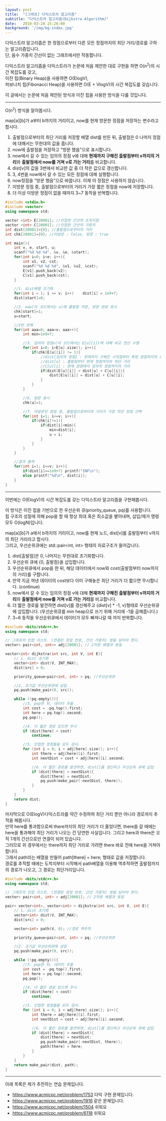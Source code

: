 ```yaml
---
layout: post
title:  "[그래프] 다익스트라 알고리즘"
subtitle: "다익스트라 알고리즘(Dijkstra Algorithm)"
date:   2018-03-28 15:26:00
background: '/img/bg-index.jpg'
---
```


다익스트라 알고리즘은 한 정점으로부터 다른 모든 정점까지의 최단 거리/경로를 구하는 알고리즘입니다.<br>
단, 음수 가중치 간선이 없는 그래프에서만 작동합니다.

다익스트라 알고리즘을 다익스트라가 논문에 처음 제안한 대로 구현을 하면 O(n<sup>2</sup>)의 시간 복잡도를 갖고,<br>
이진 힙(Binary Heap)을 사용하면 O(ElogV),<br>
피보나치 힙(Fibonacci Heap)을 사용하면 O(E + VlogV)의 시간 복잡도를 갖습니다.

이 글에서는 논문에 처음 제안된 방식과 이진 힙을 사용한 방식을 다룰 것입니다.

<hr>

O(n<sup>2</sup>) 방식을 알아봅시다.

map[a][b]가 a부터 b까지의 거리이고, now를 현재 방문한 정점을 저장하는 변수라고 합시다.<br>
1. 출발점으로부터의 최단 거리를 저장할 배열 dist를 만든 뒤, 출발점은 0 나머지 정점에 대해서는 무한대의 값을 줍니다.
2. now에 출발점을 저장하고 "방문 했음"으로 표시합니다.
3. now에서 갈 수 있는 임의의 정점 v에 대해 <b>현재까지 구해진 출발점부터 v까지의 거리</b>와 <b>출발점에서 now를 거쳐 v로 가는 거리</b>를 비교합니다.
4. dist[v]의 값을 3번에서 비교한 값 중 더 작은 값으로 갱신합니다.
5. 3, 4번을 now에서 갈 수 있는 모든 정점에 대해 실행합니다.
6. now정점을 "방문 했음"으로 바꿉니다. 이제 이 정점은 사용하지 않습니다.
7. 미방문 정점 중, 출발점으로부터의 거리가 가장 짧은 정점을 now에 저장합니다.
8. 더 이상 미방문 정점이 없을 때까지 3~7 동작을 반복합니다.

```cpp
#include <stdio.h>
#include <vector>
using namespace std;

vector <int> E[20001]; //인접한 간선의 도착지점
vector <int> C[20001]; //인접한 간선의 가중치
int dist[20001]={0}; //출발점으로부터의 거리
int chk[20001]={0}; //미방문 : false, 방문 : true

int main(){
    int v, e, start, u;
    scanf("%d %d %d", &v, &e, &start);
    for(int i=0; i<e; i++){
        int v1, v2, cst;
        scanf("%d %d %d", &v1, &v2, &cst);
        E[v1].push_back(v2);
        C[v1].push_back(cst);
    }

    //1. dist배열 초기화
    for(int i = 1; i <= v; i++)    dist[i] = 1e9+7;
    dist[start]=0;

    //2. now(이 코드에서는 u)에 출발점 저장, 방문 완료 표시
    chk[start]=1;
    u=start;

    //V번 반복
    for(int aaa=0; aaa<v; aaa++){
        int min=1e9+7;

        //3. 임의의 정점v(이 코드에서는 E[u][i])에 대해 비교 연산 수행
        for(int i=0; i<E[u].size(); i++){
            if(chk[E[u][i]] != 1){
                //dist[임의의 정점] : 현재까지 구해진 시작점부터 특정 정점까지의 최단 거리
                //dist[u] : 출발점부터 현재 정점까지의 최단 거리
                //C[u][i] : 현재 정점에서 임의의 정점까지의 거리
                if(dist[E[u][i]] > dist[u] + C[u][i]){
                    dist[E[u][i]] = dist[u] + C[u][i];
                }
            }
        }

        //6. 방문 표시
        chk[u]=1;

        //7. 미방문인 정점 중, 출발점으로부터의 거리가 가장 작은 정점 선택
        for(int i=1; i<=v; i++){
            if(chk[i]!=1){
                if(dist[i]<min){
                    min=dist[i];
                    u = i;
                }
            }
        }
    }

    //결과 출력
    for(int i=1; i<=v; i++){
        if(dist[i]==1e9+7) printf("INF\n");
        else printf("%d\n", dist[i]);
    }
}
```

<hr>

이번에는 O(ElogV)의 시간 복잡도를 갖는 다익스트라 알고리즘을 구현해봅시다.<br>

이 방식은 이진 힙을 기반으로 한 우선순위 큐(priority_queue, pq)를 사용합니다.<br>
힙 구조의 성질에 의해 pop을 할 때 항상 최대 혹은 최소값을 뱉어내며, 삽입/제거 명령 모두 O(logN)입니다.

map[a][b]가 a에서 b까지의 거리이고, now를 현재 노드, dist[v]를 출발점부터 v까지의 최단 거리라고 합시다.<br>
그리고, 우선순위큐에는 std::pair<int, int> 형태의 자료구조가 들어갑니다.

1. dist[출발점]은 0, 나머지는 무한대로 초기화합니다.
2. 우선순위 큐에 {0, 출발점}을 삽입합니다.
3. 우선순위큐에서 pop을 한 뒤, 해당 데이터에서 now와 cost(출발점부터 now까지의 거리)를 구합니다.
4. 만약 지금 꺼낸 데이터의 cost보다 이미 구해놓은 최단 거리가 더 짧으면 무시합니다. (continue)
5. now에서 갈 수 있는 임의의 정점 v에 대해 <b>현재까지 구해진 출발점부터 v까지의 거리</b>와 <b>출발점에서 now를 거쳐 v로 가는 거리</b>를 비교합니다.
6. 더 짧은 경로를 발견하면 dist[v]를 갱신해주고 {dist[v] * -1, v}형태로 우선순위큐에 삽입합니다. (우선순위큐를 min heap으로 쓰기 위해 거리에 -1을 곱해줍니다.)
7. 3~6 동작을 우선순위큐에서 데이터가 모두 빠져나갈 때 까지 반복합니다.

```cpp
#include <bits/stdc++.h>
using namespace std;

// 그래프의 인접 리스트. (연결된 정점 번호, 간선 가중치) 쌍을 담아야 한다.
vector< pair<int, int>> adj[20001]; // 2차원 배열과 동일

vector<int> dijkstra(int src, int V, int E){
    // 1. dist 초기화
    vector<int> dist(V, INT_MAX);
    dist[src] = 0;

    priority_queue<pair<int, int> > pq; //우선순위큐

    //2. 초기값 우선순위큐에 삽입
    pq.push(make_pair(0, src));

    while (!pq.empty()){
        //3. pop한 뒤, 데이터 추출
        int cost = -pq.top().first;
        int here = pq.top().second;
        pq.pop();

        //4. 더 짧은 경로 있으면 무시
        if (dist[here] < cost)
            continue;

        //5. 인접한 정점들을 모두 검사.
        for (int i = 0; i < adj[here].size(); i++){
            int there = adj[here][i].first;
            int nextDist = cost + adj[here][i].second;

            //6. 더 짧은 경로를 발견하면, dist[]를 갱신하고 우선순위 큐에 삽입
            if (dist[there] > nextDist){
                dist[there] = nextDist;
                pq.push(make_pair(-nextDist, there));
            }
        }
    }
    return dist;
}
```

마지막으로 O(ElogV)다익스트라를 약간 수정하여 최단 거리 뿐만 아니라 경로까지 추적을 해봅시다.<br>
만약 here를 통과함으로써 there까지의 최단 거리가 더 줄었다면, there을 갈 때에는 here을 통과해야 최단 거리가 나오는 건 당연한 사실입니다. 그리고 here과 there은 오직 1개의 간선으로만 연결이 되어 있습니다.<br>
그러므로 위 경우에서는 there까지 최단 거리로 가려면 there 바로 전에 here을 거쳐야 합니다.<br>
그래서 path라는 배열을 만들어 path[there] = here; 형태로 값을 저장합니다.<br>
경로를 추적할 때에는 도착지부터 시작해서 path배열을 이용해 역추적하면 출발점까지의 경로가 나오고, 그 경로는 최단거리입니다.

```cpp
#include <bits/stdc++.h>
using namespace std;

// 그래프의 인접 리스트. (연결된 정점 번호, 간선 가중치) 쌍을 담아야 한다.
vector< pair<int, int> > adj[20001]; // 2차원 배열과 동일

pair< vector<int>, vector<int> > dijkstra(int src, int V, int E){
    // 1. dist 초기화
    vector<int> dist(V, INT_MAX);
    dist[src] = 0;

    vector<int> path(V, 0); //경로 역추적

    priority_queue<pair<int, int> > pq; //우선순위큐

    //2. 초기값 우선순위큐에 삽입
    pq.push(make_pair(0, src));

    while (!pq.empty()){
        //3. pop한 뒤, 데이터 추출
        int cost = -pq.top().first;
        int here = pq.top().second;
        pq.pop();

        //4. 더 짧은 경로 있으면 무시
        if (dist[here] < cost)
            continue;

        //5. 인접한 정점들을 모두 검사.
        for (int i = 0; i < adj[here].size(); i++){
            int there = adj[here][i].first;
            int nextDist = cost + adj[here][i].second;

            //6. 더 짧은 경로를 발견하면, dist[]를 갱신하고 우선순위 큐에 삽입
            if (dist[there] > nextDist){
                dist[there] = nextDist;
                pq.push(make_pair(-nextDist, there));
                path[there] = here;
            }
        }
    }
    return make_pair(dist, path);
}
```

<hr>

아래 목록은 제가 추천하는 연습 문제입니다.
* https://www.acmicpc.net/problem/1753 다익 구현 문제입니다.
* https://www.acmicpc.net/problem/1916 같은 문제입니다.
* https://www.acmicpc.net/problem/1504 쉬워요
* https://www.acmicpc.net/problem/6118 쉬워요
